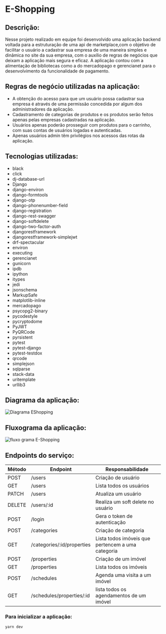 # E-Shopping

## Descrição:

Nesse projeto realizado em equipe foi desenvolvido uma aplicação backend voltada para a estruturação de uma api de marketplace,com o objetivo de facilitar o usuário a cadastrar sua empresa de uma maneira simples e dinâmica no site da sua empresa, com o auxílio de regras de negócios que deixam a aplicação mais segura e eficaz.
A aplicação contou com a alimentação de bibliotecas como a do mercadopago e gerencianet para o desenvolvimento da funcionalidade de pagamento.

## Regras de negócio utilizadas na aplicação:

- A obtenção do acesso para que um usuário possa cadastrar sua empresa é através de uma permissão concedida por algum dos administradores da aplicação.
- Cadastramento de categorias de produtos e os produtos serão feitos apenas pelas empresas cadastradas na aplicação.
- Usuários apenas poderão prosseguir com produtos para o carrinho, com suas contas de usuários logadas e autenticadas.
- Apenas usuários admin têm privilégios nos acessos das rotas da aplicação. 

## Tecnologias utilizadas:

- black
- click
- dj-database-url
- Django
- django-environ
- django-formtools
- django-otp
- django-phonenumber-field
- django-registration
- django-rest-swagger
- django-softdelete
- django-two-factor-auth
- djangorestframework
- djangorestframework-simplejwt
- drf-spectacular
- environ
- executing
- gerencianet
- gunicorn
- ipdb
- ipython
- itypes
- jedi
- jsonschema
- MarkupSafe
- matplotlib-inline
- mercadopago
- psycopg2-binary
- pycodestyle
- pycryptodome
- PyJWT
- PyQRCode
- pyrsistent
- pytest
- pytest-django
- pytest-testdox
- qrcode
- simplejson
- sqlparse
- stack-data
- uritemplate
- urllib3

## Diagrama da aplicação:

![Diagrama EShopping](https://user-images.githubusercontent.com/96259892/212782437-4f8ba1cf-1efb-45fc-85d1-e5fd6074d040.png)

## Fluxograma da aplicação:

![fluxo grama E-Shopping](https://user-images.githubusercontent.com/96259892/212782222-3e5a728a-d11f-4899-aa14-ba1176bc475f.png)

## Endpoints do serviço:

<table>
    <thead>
        <tr>
            <th>Método</th>
            <th>Endpoint</th>
            <th>Responsabilidade</th>
        </tr>
    </thead>
    <tbody>
        <tr>
            <td>POST</td>
            <td>/users</td>
            <td>Criação de usuário</td>
        </tr>
        <tr>
            <td>GET</td>
            <td>/users</td>
            <td>Lista todos os usuários</td>
        </tr>
        <tr>
            <td>PATCH</td>
            <td>/users</td>
            <td>Atualiza um usuário</td>
        </tr>
        <tr>
            <td>DELETE</td>
            <td>/users/:id</td>
            <td>Realiza um soft delete no usuário</td>
        </tr>
        <tr>
            <td>POST</td>
            <td>/login</td>
            <td>Gera o token de autenticação</td>
        </tr>
        <tr>
            <td>POST</td>
            <td>/categories</td>
            <td>Criação de categoria</td>
        </tr>
        <tr>
            <td>GET</td>
            <td>/categories/:id/properties</td>
            <td>Lista todos imóveis que pertencem a uma categoria</td>
        </tr>
        <tr>
            <td>POST</td>
            <td>/properties</td>
            <td>Criação de um imóvel</td>
        </tr>
        <tr>
            <td>GET</td>
            <td>/properties</td>
            <td>Lista todos os imóveis</td>
        </tr>
        <tr>
            <td>POST</td>
            <td>/schedules</td>
            <td>Agenda uma visita a um imóvel</td>
        </tr>
        <tr>
            <td>GET</td>
            <td>/schedules/properties/:id</td>
            <td>lista todos os agendamentos de um imóvel</td>
        </tr>
    </tbody>
</table>

### Para inicializar a aplicação:

````
yarn dev
````
